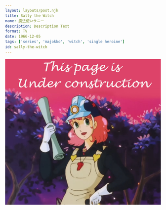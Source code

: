 ```yaml
---
layout: layouts/post.njk
title: Sally the Witch
name: 魔法使いサニー
description: Description Text
format: TV
date: 1966-12-05
tags: ['series', 'majokko', 'witch', 'single heroine']
id: sally-the-witch
---
```


<img class="construction" src="/media/assets/construction.jpg">